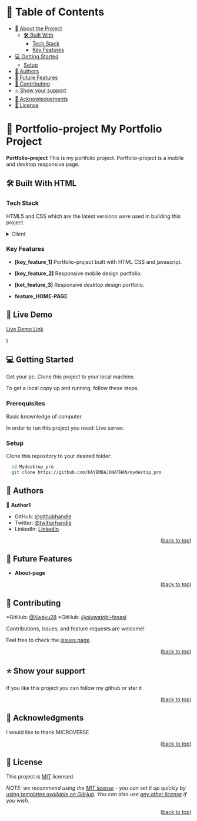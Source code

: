 
<a name="readme-top"></a>


# 📗 Table of Contents

- [📖 About the Project](#about-project)
  - [🛠 Built With](#built-with)
    - [Tech Stack](#tech-stack)
    - [Key Features](#key-features)
- [💻 Getting Started](#getting-started)
  - [Setup](#setup)
- [👥 Authors](#authors)
- [🔭 Future Features](#future-features)
- [🤝 Contributing](#contributing)
- [⭐️ Show your support](#support)
- [🙏 Acknowledgements](#acknowledgements)
- [📝 License](#license)

<!-- PROJECT DESCRIPTION -->

# 📖  Portfolio-project <a name=" Portfolio-project">My Portfolio Project</a>



**Portfolio-project** This is my portfolio project. 
Portfolio-project is a mobile and desktop responsive page.

## 🛠 Built With HTML <a name="For Text"></a>

### Tech Stack <a name="tech-stack"></a>

HTML5 and CSS which are the latest versions were used in building this project.


<details>
  <summary>Client</summary>
  <ul>
    <li><a href="https://reactjs.org/">JAVASCRIPT</a></li>
  </ul>
</details>




### Key Features <a name="key-features"></a>

- **[key_feature_1]** Portfolio-project built with HTML CSS and javascript.
- **[key_feature_2]** Responsive mobile design portfolio.
- **[ket_feature_3]** Responsive desktop design portfolio.


- **feature_HOME-PAGE**

## 🚀 Live Demo <a name="Live Demo"></a>
[Live Demo Link](https://kayembajonathan.github.io/mydestop_pro/)

)


## 💻 Getting Started <a name="getting-started"></a>

Get your pc.
Clone this project to your local machine.

To get a local copy up and running, follow these steps.



### Prerequisites
Basic knownledge of computer.

In order to run this project you need:
Live server.

### Setup

Clone this repository to your desired folder:


```sh
  cd Mydesktop_pro
  git clone https://github.com/KAYEMBAJONATHAN/mydestop_pro
```

## 👥 Authors <a name="authors"></a>


👤 **Author1**

- GitHub: [@githubhandle](https://github.com/KAYEMBAJONATHAN)
- Twitter: [@twitterhandle]()
- LinkedIn: [LinkedIn](https://www.linkedin.com/in/jonathan-kayemba-b56247236/)


<p align="right">(<a href="#readme-top">back to top</a>)</p>



## 🔭 Future Features <a name="future-features"></a>



- **About-page**


<p align="right">(<a href="#readme-top">back to top</a>)</p>


## 🤝 Contributing <a name="contributing"></a>

*GitHub: [@Kwaku28](https://github.com/Kwaku28)
*GitHub: [@oluwatobi-fasasi](https://github.com/oluwatobi-fasasi)



Contributions, issues, and feature requests are welcome!

Feel free to check the [issues page](../../issues/).

<p align="right">(<a href="#readme-top">back to top</a>)</p>



## ⭐️ Show your support <a name="support"></a>



If you like this project you can follow my github or star it

<p align="right">(<a href="#readme-top">back to top</a>)</p>



## 🙏 Acknowledgments <a name="acknowledgements"></a>



I would like to thank
MICROVERSE

<p align="right">(<a href="#readme-top">back to top</a>)</p>


<!-- LICENSE -->

## 📝 License <a name="license"></a>

This project is [MIT](./MIT.md) licensed.

_NOTE: we recommend using the [MIT license](https://choosealicense.com/licenses/mit/) - you can set it up quickly by [using templates available on GitHub](https://docs.github.com/en/communities/setting-up-your-project-for-healthy-contributions/adding-a-license-to-a-repository). You can also use [any other license](https://choosealicense.com/licenses/) if you wish._

<p align="right">(<a href="#readme-top">back to top</a>)</p>
